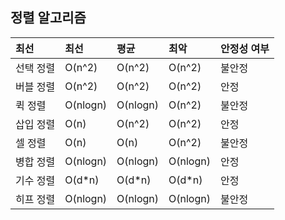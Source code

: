 ## 정렬 알고리즘

| 최선 | 최선 | 평균 | 최악 | 안정성 여부 |
| :--- | :--- | :--- | :--- | :---------- |
| 선택 정렬| O(n^2) | O(n^2) | O(n^2) | 불안정 |
| 버블 정렬| O(n^2) | O(n^2) | O(n^2) | 안정 |
| 퀵 정렬| O(nlogn) | O(nlogn) | O(n^2) | 불안정 |
| 삽입 정렬| O(n) | O(n^2) | O(n^2) | 안정 |
| 셀 정렬| O(n) | O(n) | O(n^2) | 불안정 |
| 병합 정렬| O(nlogn) | O(nlogn) | O(nlogn) | 안정 |
| 기수 정렬| O(d*n) | O(d*n) | O(d*n) | 안정 |
| 히프 정렬| O(nlogn) | O(nlogn) | O(nlogn) | 불안정 |
